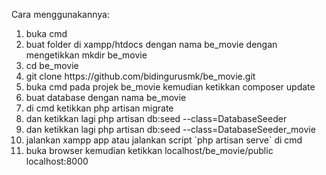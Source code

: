 Cara menggunakannya:
<ol>
    <li>buka cmd</li>
<li>buat folder di xampp/htdocs dengan nama be_movie dengan mengetikkan mkdir be_movie</li>
<li>cd be_movie</li>
<li>git clone https://github.com/bidingurusmk/be_movie.git</li>
<li>buka cmd pada projek be_movie kemudian ketikkan composer update</li>
<li>buat database dengan nama be_movie</li>
<li>di cmd ketikkan php artisan migrate</li>
<li>dan ketikkan lagi php artisan db:seed --class=DatabaseSeeder</li>
<li>dan ketikkan lagi php artisan db:seed --class=DatabaseSeeder_movie</li>
<li>jalankan xampp app atau jalankan script `php artisan serve` di cmd</li>
<li>buka browser kemudian ketikkan localhost/be_movie/public <br>localhost:8000</li>
</ol>
